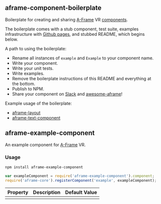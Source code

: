 ## aframe-component-boilerplate

Boilerplate for creating and sharing [A-Frame](https://aframe.io) VR
[components](https://aframe.io/docs/core/component.html).

The boilerplate comes with a stub component, test suite, examples
infrastructure with [Github pages](https://pages.github.com/), and stubbed
README, which begins below.

A path to using the boilerplate:

- Rename all instances of `example` and `Example` to your component name.
- Write your component.
- Write your unit tests.
- Write examples.
- Remove the boilerplate instructions of this README and everything at the bottom.
- Publish to NPM.
- Share your component on [Slack](http://aframevr.slack.com/) and [awesome-aframe](https://github.com/aframevr/awesome-aframe)!

Example usage of the boilerplate:

- [aframe-layout](https://github.com/ngokevin/aframe-layout)
- [aframe-text-component](https://github.com/ngokevin/aframe-text-component)

## aframe-example-component

An example component for [A-Frame](https://aframe.io) VR.

### Usage

```bash
npm install aframe-example-component
```

```js
var exampleComponent = require('aframe-example-component').component;
require('aframe-core').registerComponent('example', exampleComponent);
```

| Property | Description | Default Value |
| -------- | ----------- | ------------- |
|          |             |               |

